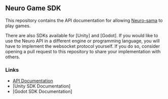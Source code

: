 ## Neuro Game SDK

This repository contains the API documentation for allowing [Neuro-sama](https://twitch.tv/vedal987) to play games.

There are also SDKs available for [Unity] and [Godot]. If you would like to use the Neuro API in a different engine or programming language, you will have to implement the websocket protocol yourself. If you do so, consider opening a pull request to this repository to share your implementation with others.

### Links
- [API Documentation](./API.md)
- [Unity SDK Documentation]
- [Godot SDK Documentation]